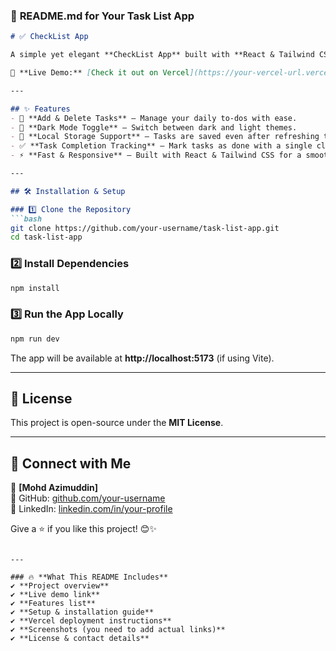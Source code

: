 ### 📜 **README.md for Your Task List App**
```md
# ✅ CheckList App

A simple yet elegant **CheckList App** built with **React & Tailwind CSS**, featuring **dark mode, local storage support, and task completion tracking**.  

🚀 **Live Demo:** [Check it out on Vercel](https://your-vercel-url.vercel.app)  

---

## ✨ Features
- 📌 **Add & Delete Tasks** – Manage your daily to-dos with ease.
- 🎨 **Dark Mode Toggle** – Switch between dark and light themes.
- 📂 **Local Storage Support** – Tasks are saved even after refreshing the page.
- ✅ **Task Completion Tracking** – Mark tasks as done with a single click.
- ⚡ **Fast & Responsive** – Built with React & Tailwind CSS for a smooth experience.

---

## 🛠️ Installation & Setup

### 1️⃣ Clone the Repository  
```bash
git clone https://github.com/your-username/task-list-app.git
cd task-list-app
```

### 2️⃣ Install Dependencies  
```bash
npm install
```

### 3️⃣ Run the App Locally  
```bash
npm run dev
```
The app will be available at **http://localhost:5173** (if using Vite).

---

## 📜 License
This project is open-source under the **MIT License**.

---

## 🙌 Connect with Me
👤 **[Mohd Azimuddin]**  
🔗 GitHub: [github.com/your-username](https://github.com/MohdAzimuddin)  
🔗 LinkedIn: [linkedin.com/in/your-profile](in/mohd-azimuddin-shaikh-34284b202)  

Give a ⭐ if you like this project! 😊✨
```

---

### 🔥 **What This README Includes**
✔️ **Project overview**  
✔️ **Live demo link**  
✔️ **Features list**  
✔️ **Setup & installation guide**  
✔️ **Vercel deployment instructions**  
✔️ **Screenshots (you need to add actual links)**  
✔️ **License & contact details**  

